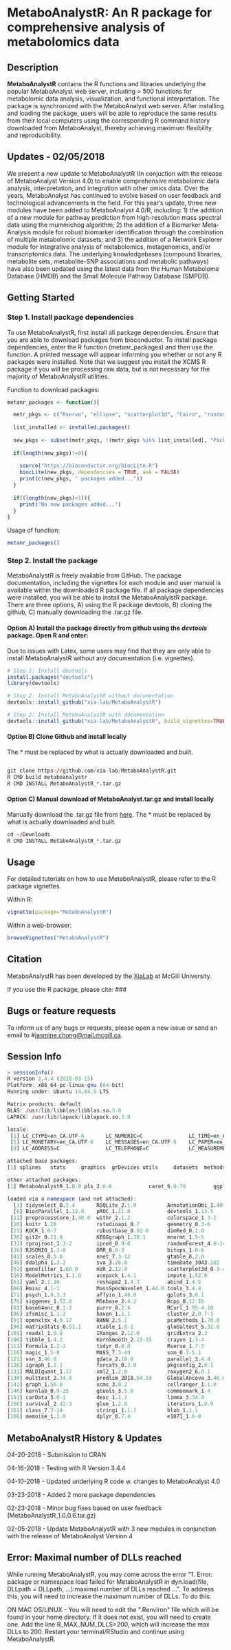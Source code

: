 # MetaboAnalystR: An R package for comprehensive analysis of metabolomics data

## Description 

**MetaboAnalystR** contains the R functions and libraries underlying the popular MetaboAnalyst web server, including > 500 functions for metabolomic data analysis, visualization, and functional interpretation. The package is synchronized with the MetaboAnalyst web server. After installing and loading the package, users will be able to reproduce the same results from their local computers using the corresponding R command history downloaded from MetaboAnalyst, thereby achieving maximum flexibility and reproducibility.

## Updates - 02/05/2018

We present a new update to MetaboAnalystR (In conjuction with the release of MetaboAnalyst Version 4.0) to enable comprehensive metabolomic data analysis, interpretation, and integration with other omics data. Over the years, MetaboAnalyst has continued to evolve based on user feedback and technological advancements in the field. For this year’s update, three new modules have been added to MetaboAnalyst 4.0/R, including: 1) the addition of a new module for pathway prediction from high-resolution mass spectral data using the mummichog algorithm; 2) the addition of a Biomarker Meta-Analysis module for robust biomarker identification through the combination of multiple metabolomic datasets; and 3) the addition of a Network Explorer module for integrative analysis of metabolomics, metagenomics, and/or transcriptomics data. The underlying knowledgebases (compound libraries, metabolite sets, metabolite-SNP associations and metabolic pathways) have also been updated using the latest data from the Human Metabolome Database (HMDB) and the Small Molecule Pathway Database (SMPDB).

## Getting Started

### Step 1. Install package dependencies 

To use MetaboAnalystR, first install all package dependencies. Ensure that you are able to download packages from bioconductor. To install package dependencies, enter the R function (metanr_packages) and then use the function. A printed message will appear informing you whether or not any R packages were installed. Note that we suggest you install the XCMS R package if you will be processing raw data, but is not necessary for the majority of MetaboAnalystR utilities. 

Function to download packages:

```R
metanr_packages <- function(){

  metr_pkgs <- c("Rserve", "ellipse", "scatterplot3d", "Cairo", "randomForest", "caTools", "e1071", "som", "impute", "pcaMethods", "RJSONIO", "ROCR", "globaltest", "GlobalAncova", "Rgraphviz", "preprocessCore", "genefilter", "pheatmap", "SSPA", "sva", "Rcpp", "pROC", "data.table", "limma", "car", "fitdistrplus", "lars", "Hmisc", "magrittr", "methods", "xtable", "pls", "caret", "lattice", "igraph", "gplots", "KEGGgraph", "reshape", "RColorBrewer", "tibble")
  
  list_installed <- installed.packages()
  
  new_pkgs <- subset(metr_pkgs, !(metr_pkgs %in% list_installed[, "Package"]))
  
  if(length(new_pkgs)!=0){
    
    source("https://bioconductor.org/biocLite.R")
    biocLite(new_pkgs, dependencies = TRUE, ask = FALSE)
    print(c(new_pkgs, " packages added..."))
  }
  
  if((length(new_pkgs)<1)){
    print("No new packages added...")
  }
}
```
Usage of function:
```R
metanr_packages()
```

### Step 2. Install the package

MetaboAnalystR is freely available from GitHub. The package documentation, including the vignettes for each module and user manual is available within the downloaded R package file. If all package dependencies were installed, you will be able to install the MetaboAnalylstR package. There are three options, A) using the R package devtools, B) cloning the github, C) manually downloading the .tar.gz file.

#### Option A) Install the package directly from github using the *devtools* package. Open R and enter:

Due to issues with Latex, some users may find that they are only able to install MetaboAnalystR without any documentation (i.e. vignettes).  

```R
# Step 1: Install devtools
install.packages("devtools")
library(devtools)

# Step 2: Install MetaboAnalystR without documentation
devtools::install_github("xia-lab/MetaboAnalystR")

# Step 2: Install MetaboAnalystR with documentation
devtools::install_github("xia-lab/MetaboAnalystR", build_vignettes=TRUE)
```

#### Option B) Clone Github and install locally

The * must be replaced by what is actually downloaded and built.  

```R

git clone https://github.com/xia-lab/MetaboAnalystR.git
R CMD build metaboanalystr
R CMD INSTALL MetaboAnalystR_*.tar.gz

```

#### Option C) Manual download of MetaboAnalyst.tar.gz and install locally

Manually download the .tar.gz file from [here](https://github.com/jsychong/MetaboAnalystR/blob/master/MetaboAnalystR_1.0.0.6.tar.gz). The * must be replaced by what is actually downloaded and built.  

```R
cd ~/Downloads
R CMD INSTALL MetaboAnalystR_*.tar.gz

```

## Usage

For detailed tutorials on how to use MetaboAnalystR, please refer to the R package vignettes. 

Within R:
```R
vignette(package="MetaboAnalystR")
```

Within a web-browser:
```R
browseVignettes("MetaboAnalystR")
```

## Citation

MetaboAnalystR has been developed by the [XiaLab](http://xialabresearch.com/) at McGill University. 

If you use the R package, please cite: ###

## Bugs or feature requests

To inform us of any bugs or requests, please open a new issue or send an email to #jasmine.chong@mail.mcgill.ca.

## Session Info

```R
> sessionInfo()
R version 3.4.4 (2018-03-15)
Platform: x86_64-pc-linux-gnu (64-bit)
Running under: Ubuntu 14.04.5 LTS

Matrix products: default
BLAS: /usr/lib/libblas/libblas.so.3.0
LAPACK: /usr/lib/lapack/liblapack.so.3.0

locale:
 [1] LC_CTYPE=en_CA.UTF-8       LC_NUMERIC=C               LC_TIME=en_CA.UTF-8        LC_COLLATE=en_CA.UTF-8    
 [5] LC_MONETARY=en_CA.UTF-8    LC_MESSAGES=en_CA.UTF-8    LC_PAPER=en_CA.UTF-8       LC_NAME=C                 
 [9] LC_ADDRESS=C               LC_TELEPHONE=C             LC_MEASUREMENT=en_CA.UTF-8 LC_IDENTIFICATION=C       

attached base packages:
[1] splines   stats     graphics  grDevices utils     datasets  methods   base     

other attached packages:
[1] MetaboAnalystR_1.0.0 pls_2.6-0            caret_6.0-79         ggplot2_2.2.1        lattice_0.20-35     

loaded via a namespace (and not attached):
  [1] tidyselect_0.2.4       RSQLite_2.1.0          AnnotationDbi_1.40.0   htmlwidgets_1.2        grid_3.4.4            
  [6] BiocParallel_1.12.0    pROC_1.11.0            devtools_1.13.5        munsell_0.4.3          codetools_0.2-15      
 [11] preprocessCore_1.40.0  withr_2.1.2            colorspace_1.3-2       BiocInstaller_1.28.0   Biobase_2.38.0        
 [16] knitr_1.20             rstudioapi_0.7         geometry_0.3-6         SSPA_2.18.0            stats4_3.4.4          
 [21] ROCR_1.0-7             robustbase_0.92-8      dimRed_0.1.0           mzID_1.16.0            lars_1.2              
 [26] git2r_0.21.0           KEGGgraph_1.38.1       mnormt_1.5-5           bit64_0.9-7            pheatmap_1.0.8        
 [31] rprojroot_1.3-2        ipred_0.9-6            randomForest_4.6-14    doParallel_1.0.11      R6_2.2.2              
 [36] RJSONIO_1.3-0          DRR_0.0.3              bitops_1.0-6           reshape_0.8.7          assertthat_0.2.0      
 [41] scales_0.5.0           nnet_7.3-12            gtable_0.2.0           affy_1.56.0            Cairo_1.5-9           
 [46] ddalpha_1.3.2          sva_3.26.0             timeDate_3043.102      rlang_0.2.0            CVST_0.2-1            
 [51] genefilter_1.60.0      mzR_2.12.0             scatterplot3d_0.3-41   RcppRoll_0.2.2         lazyeval_0.2.1        
 [56] ModelMetrics_1.1.0     acepack_1.4.1          impute_1.52.0          broom_0.4.4            checkmate_1.8.5       
 [61] yaml_2.1.18            reshape2_1.4.3         abind_1.4-5            backports_1.1.2        qvalue_2.10.0         
 [66] Hmisc_4.1-1            MassSpecWavelet_1.44.0 tools_3.4.4            lava_1.6.1             spls_2.2-2            
 [71] psych_1.8.3.3          affyio_1.48.0          gplots_3.0.1           RColorBrewer_1.1-2     BiocGenerics_0.24.0   
 [76] siggenes_1.52.0        MSnbase_2.4.2          Rcpp_0.12.16           plyr_1.8.4             zlibbioc_1.24.0       
 [81] base64enc_0.1-3        purrr_0.2.4            RCurl_1.95-4.10        rpart_4.1-13           S4Vectors_0.16.0      
 [86] sfsmisc_1.1-2          haven_1.1.1            cluster_2.0.7-1        magrittr_1.5           data.table_1.10.4-3   
 [91] openxlsx_4.0.17        RANN_2.5.1             pcaMethods_1.70.0      ProtGenerics_1.10.0    fitdistrplus_1.0-9    
 [96] matrixStats_0.53.1     xtable_1.8-2           globaltest_5.32.0      XML_3.98-1.11          rio_0.5.10            
[101] readxl_1.0.0           IRanges_2.12.0         gridExtra_2.3          compiler_3.4.4         ellipse_0.4.1         
[106] tibble_1.4.2           KernSmooth_2.23-15     crayon_1.3.4           htmltools_0.3.6        mgcv_1.8-23           
[111] Formula_1.2-2          tidyr_0.8.0            Rserve_1.7-3           lubridate_1.7.4        DBI_0.8               
[116] magic_1.5-8            MASS_7.3-49            som_0.3-5.1            Matrix_1.2-14          car_3.0-0             
[121] vsn_3.46.0             gdata_2.18.0           parallel_3.4.4         bindr_0.1.1            gower_0.1.2           
[126] igraph_1.2.1           forcats_0.3.0          pkgconfig_2.0.1        foreign_0.8-69         recipes_0.1.2         
[131] MALDIquant_1.17        xml2_1.2.0             roxygen2_6.0.1         foreach_1.4.4          annotate_1.56.2       
[136] multtest_2.34.0        prodlim_2018.04.18     GlobalAncova_3.46.0    stringr_1.3.0          digest_0.6.15         
[141] graph_1.56.0           xcms_3.0.2             cellranger_1.1.0       htmlTable_1.11.2       curl_3.2              
[146] kernlab_0.9-25         gtools_3.5.0           commonmark_1.4         nlme_3.1-137           bindrcpp_0.2.2        
[151] carData_3.0-1          desc_1.1.1             limma_3.34.9           pillar_1.2.1           DEoptimR_1.0-8        
[156] survival_2.42-3        glue_1.2.0             iterators_1.0.9        bit_1.1-12             Rgraphviz_2.22.0      
[161] class_7.3-14           stringi_1.1.7          blob_1.1.1             latticeExtra_0.6-28    caTools_1.17.1        
[166] memoise_1.1.0          dplyr_0.7.4            e1071_1.6-8         
```

## MetaboAnalystR History & Updates

04-20-2018 - Submission to CRAN

04-16-2018 - Testing with R Version 3.4.4

04-10-2018 - Updated underlying R code w. changes to MetaboAnalyst 4.0 

03-23-2018 - Added 2 more package dependencies 

02-23-2018 - Minor bug fixes based on user feedback (MetaboAnalystR_1.0.0.6.tar.gz)

02-05-2018 - Update MetaboAnalystR with 3 new modules in conjunction with the release of MetaboAnalyst Version 4

## Error: Maximal number of DLLs reached

While running MetaboAnalystR, you may come across the error "1. Error: package or namespace load failed for MetaboAnalystR in dyn.load(file, DLLpath = DLLpath, ...):maximal number of DLLs reached ...". To address this, you will need to increase the maximum number of DLLs. To do this:

ON MAC OS/LINUX - You will need to edit the ".Renviron" file which will be found in your home directory. If it does not exist, you will need to create one. Add the line R_MAX_NUM_DLLS=200, which will increase the max DLLs to 200. Restart your terminal/RStudio and continue using MetaboAnalystR.  
